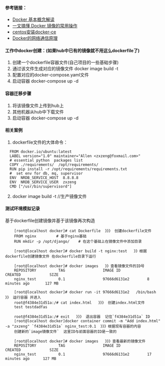 #### 参考链接：
- [Docker 基本概念解读](https://snailclimb.gitee.io/javaguide/#/docs/tools/Docker)
- [一文搞懂 Docker 镜像的常用操作](https://snailclimb.gitee.io/javaguide/#/docs/tools/Docker-Image)
- [centos安装docker-ce](https://blog.csdn.net/qq_25760623/article/details/88657491)
- [Docker的网络通信原理](https://keyu.site/2019/08/16/dockerNet/)


#### 工作中docker创建：(如果hub中已有的镜像就不用这么dockerfile了)  
1. 创建一个dockerfile容器文件(自己项目的一些基础步骤)    
2. 通过该文件生成对应的镜像文件 docker image build -t  
3. 配置对应的docker-compose.yaml文件   
4. 启动容器 docker-compose up -d

#### 容器迁移步骤
1. 将该镜像文件上传到hub上  
2. 其他机器从hub中下载文件  
3. 启动容器 docker-compose up -d  

#### 相关案例  
1. dockerfile文件的大体命令：  
```linux
  FROM docker.io/ubuntu:latest
  LABEL version="1.0" maintainer="Allen <zxzeng@foxmail.com>"
  # essential python  packages list
  COPY ./requirements/  /opt/requirements/
  RUN pip install -r /opt/requirements/requirements.txt
  #  set env for db, mq, supervisor
  ENV  NRDB_SERVICE_HOST  8.8.8.8
  ENV  NRDB_SERVICE_USER  zxzeng
  CMD ["/usr/bin/supervisord"]
```
2. docker image build -t    //生产镜像文件

#### 测试环境模拟记录  
基于dockerfile创建镜像并基于该镜像再次构造
```linux
    [root@localhost docker]# cat Dockerfile  》》》 创建dockerfile文件
    FROM nginx         # 基于nginx基础
    RUN mkdir -p /opt/django/    # 在这个基础上在镜像文件中添加目录
    
    [root@localhost docker]# docker build -t nginx:test   》》根据dockerfile创建镜像文件 在dockerfile目录下运行
    
    [root@localhost docker]# docker images   》》查看镜像文件的ID号 
    REPOSITORY          TAG                 IMAGE ID            CREATED             SIZE
    nginx_test          0.1                 97666d6131e2        8 minutes ago       127 MB
    
    [root@localhost docker]# docker run -it 97666d6131e2   /bin/bash   》》 运行容器 并进入
    root@f4384e31d51a:/# cat index.html   》》》 创建index.html文件
    test testdadfas
    
    root@f4384e31d51a:/# exit   》》》 退出容器  记住`f4384e31d51a` ID 
    [root@localhost docker]docker container commit -m "Add index.html" -a "zxzeng" `f4384e31d51a` nginx_test:0.1  》》》根据现有容器的内容
    创建新的`image镜像文件`  这里ID与前面容器的ID是一致的
    
    [root@localhost docker]# docker images   》》》查看最新的镜像文件 
    REPOSITORY          TAG                 IMAGE ID            CREATED             SIZE
    nginx_test          0.1                 97666d6131e2        17 minutes ago      127 MB
```






